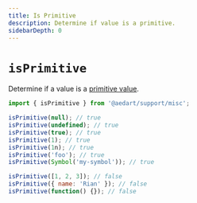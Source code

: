```yaml
---
title: Is Primitive
description: Determine if value is a primitive.
sidebarDepth: 0
---
```


# `isPrimitive`

Determine if a value is a [primitive value](https://developer.mozilla.org/en-US/docs/Web/JavaScript/Data_structures#primitive_values).

```js
import { isPrimitive } from '@aedart/support/misc';

isPrimitive(null); // true
isPrimitive(undefined); // true
isPrimitive(true); // true
isPrimitive(1); // true
isPrimitive(1n); // true
isPrimitive('foo'); // true
isPrimitive(Symbol('my-symbol')); // true

isPrimitive([1, 2, 3]); // false
isPrimitive({ name: 'Rian' }); // false
isPrimitive(function() {}); // false
```